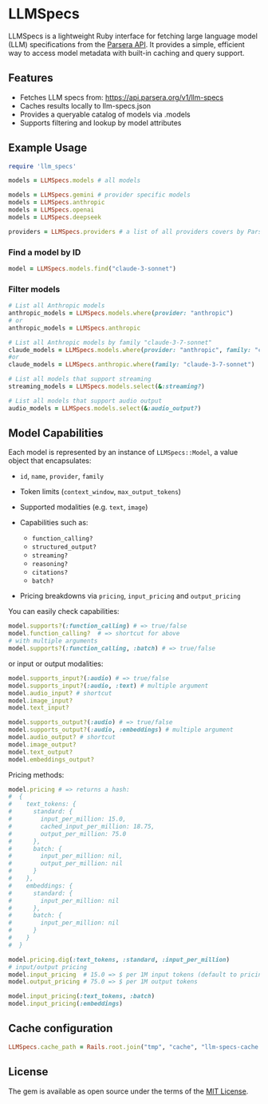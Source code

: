 # LLMSpecs

LLMSpecs is a lightweight Ruby interface for fetching 
large language model (LLM) specifications from the [Parsera API](https://llmspecs.parsera.org).
It provides a simple, efficient way to access model metadata with built-in caching and query support.

## Features

- Fetches LLM specs from: https://api.parsera.org/v1/llm-specs
- Caches results locally to llm-specs.json
- Provides a queryable catalog of models via .models
- Supports filtering and lookup by model attributes


## Example Usage
```ruby
require 'llm_specs'

models = LLMSpecs.models # all models

models = LLMSpecs.gemini # provider specific models
models = LLMSpecs.anthropic
models = LLMSpecs.openai
models = LLMSpecs.deepseek

providers = LLMSpecs.providers # a list of all providers covers by Parsera API
```

### Find a model by ID
```ruby
model = LLMSpecs.models.find("claude-3-sonnet")
```

### Filter models
```ruby
# List all Anthropic models
anthropic_models = LLMSpecs.models.where(provider: "anthropic")
# or 
anthropic_models = LLMSpecs.anthropic

# List all Anthropic models by family "claude-3-7-sonnet"
claude_models = LLMSpecs.models.where(provider: "anthropic", family: "claude-3-7-sonnet")
#or 
claude_models = LLMSpecs.anthropic.where(family: "claude-3-7-sonnet")

# List all models that support streaming
streaming_models = LLMSpecs.models.select(&:streaming?)

# List all models that support audio output
audio_models = LLMSpecs.models.select(&:audio_output?)

```

##  Model Capabilities
Each model is represented by an instance of `LLMSpecs::Model`, a value object that encapsulates:

- `id`, `name`, `provider`, `family`
- Token limits (`context_window`, `max_output_tokens`)
- Supported modalities (e.g. `text`, `image`)
- Capabilities such as:
    - `function_calling?`
    - `structured_output?`
    - `streaming?`
    - `reasoning?`
    - `citations?`
    - `batch?`

- Pricing breakdowns via `pricing`, `input_pricing` and `output_pricing`

You can easily check capabilities:
```ruby
model.supports?(:function_calling) # => true/false
model.function_calling?  # => shortcut for above
# with multiple arguments
model.supports?(:function_calling, :batch) # => true/false
```

or input or output modalities:
```ruby
model.supports_input?(:audio) # => true/false
model.supports_input?(:audio, :text) # multiple argument
model.audio_input? # shortcut
model.image_input?
model.text_input?

model.supports_output?(:audio) # => true/false
model.supports_output?(:audio, :embeddings) # multiple argument
model.audio_output? # shortcut
model.image_output?
model.text_output?
model.embeddings_output?
```

Pricing methods:
```ruby
model.pricing # => returns a hash: 
#  {
#    text_tokens: {
#      standard: {
#        input_per_million: 15.0,
#        cached_input_per_million: 18.75,
#        output_per_million: 75.0
#      },
#      batch: {
#        input_per_million: nil,
#        output_per_million: nil
#      }
#    },
#    embeddings: {
#      standard: {
#        input_per_million: nil
#      },
#      batch: {
#        input_per_million: nil
#      }
#    }
#  }

model.pricing.dig(:text_tokens, :standard, :input_per_million)
# input/output pricing
model.input_pricing  # 15.0 => $ per 1M input tokens (default to pricing[:text_tokens][:standard][:input_per_million])
model.output_pricing # 75.0 => $ per 1M output tokens

model.input_pricing(:text_tokens, :batch)
model.input_pricing(:embeddings)
```

## Cache configuration

```ruby
LLMSpecs.cache_path = Rails.root.join("tmp", "cache", "llm-specs-cache.json")
```

## License

The gem is available as open source under the terms of the [MIT License](https://opensource.org/licenses/MIT).
